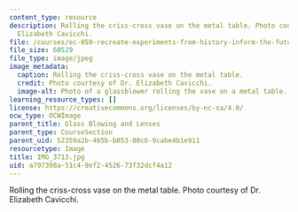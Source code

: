 ```yaml
---
content_type: resource
description: Rolling the criss-cross vase on the metal table. Photo courtesy of Dr.
  Elizabeth Cavicchi.
file: /courses/ec-050-recreate-experiments-from-history-inform-the-future-from-the-past-galileo-january-iap-2010/a797398a51c49ef2452673f32dcf4a12_IMG_3713.jpg
file_size: 60529
file_type: image/jpeg
image_metadata:
  caption: Rolling the criss-cross vase on the metal table.
  credit: Photo courtesy of Dr. Elizabeth Cavicchi.
  image-alt: Photo of a glassblower rolling the vase on a metal table.
learning_resource_types: []
license: https://creativecommons.org/licenses/by-nc-sa/4.0/
ocw_type: OCWImage
parent_title: Glass Blowing and Lenses
parent_type: CourseSection
parent_uid: 52359a2b-465b-b053-08c6-9cabe4b1e911
resourcetype: Image
title: IMG_3713.jpg
uid: a797398a-51c4-9ef2-4526-73f32dcf4a12
---
```

Rolling the criss-cross vase on the metal table. Photo courtesy of Dr. Elizabeth Cavicchi.